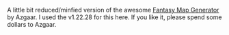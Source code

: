 A little bit reduced/minfied version of the awesome [Fantasy Map Generator](https://azgaar.github.io/Fantasy-Map-Generator) by Azgaar. 
I used the v1.22.28 for this here. If you like it, please spend some dollars to Azgaar.
